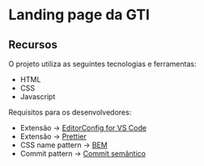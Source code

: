 # Landing page da GTI

## Recursos

O projeto utiliza as seguintes tecnologias e ferramentas:

- HTML
- CSS
- Javascript

Requisitos para os desenvolvedores:

- Extensão -> [EditorConfig for VS Code](https://marketplace.visualstudio.com/items?itemName=EditorConfig.EditorConfig)
- Extensão -> [Prettier](https://marketplace.visualstudio.com/items?itemName=esbenp.prettier-vscode)
- CSS name pattern -> [BEM](https://desenvolvimentoparaweb.com/css/bem/)
- Commit pattern -> [Commit semântico](https://blog.geekhunter.com.br/o-que-e-commit-e-como-usar-commits-semanticos/)
